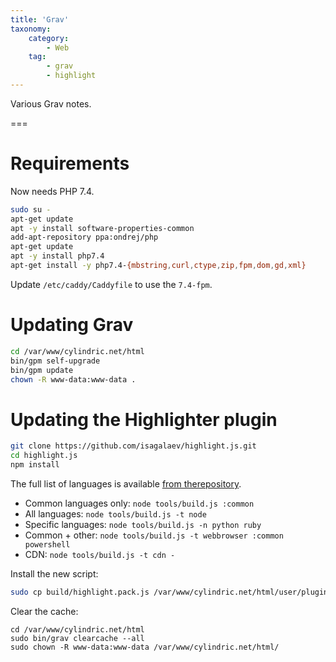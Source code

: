 ```yaml
---
title: 'Grav'
taxonomy:
    category:
        - Web
    tag:
        - grav
        - highlight
---
```


Various Grav notes.

===

# Requirements

Now needs PHP 7.4.

```bash
sudo su -
apt-get update
apt -y install software-properties-common
add-apt-repository ppa:ondrej/php
apt-get update
apt -y install php7.4
apt-get install -y php7.4-{mbstring,curl,ctype,zip,fpm,dom,gd,xml}
```

Update `/etc/caddy/Caddyfile` to use the `7.4-fpm`.

# Updating Grav
```bash
cd /var/www/cylindric.net/html
bin/gpm self-upgrade
bin/gpm update
chown -R www-data:www-data .
```

# Updating the Highlighter plugin
```bash
git clone https://github.com/isagalaev/highlight.js.git
cd highlight.js
npm install
```
The full list of languages is available [from therepository](https://github.com/isagalaev/highlight.js/tree/master/src/languages).

* Common languages only: `node tools/build.js :common`
* All languages: `node tools/build.js -t node`
* Specific languages: `node tools/build.js -n python ruby`
* Common + other: `node tools/build.js -t webbrowser :common powershell`
* CDN: `node tools/build.js -t cdn -`

Install the new script:

```bash
sudo cp build/highlight.pack.js /var/www/cylindric.net/html/user/plugins/highlight/js/
```

Clear the cache:

```
cd /var/www/cylindric.net/html
sudo bin/grav clearcache --all
sudo chown -R www-data:www-data /var/www/cylindric.net/html/
```

